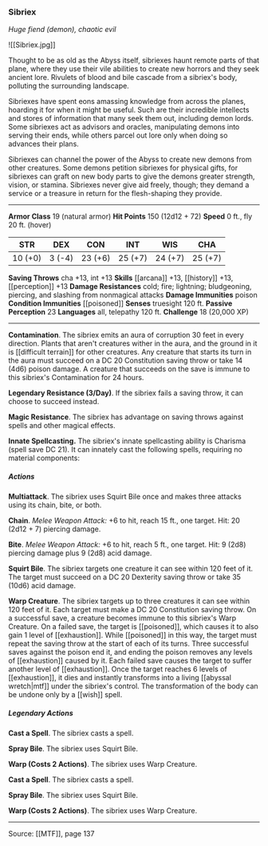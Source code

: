 ### Sibriex
_Huge fiend (demon), chaotic evil_

![[Sibriex.jpg]]

Thought to be as old as the Abyss itself, sibriexes haunt remote parts of that plane, where they use their vile abilities to create new horrors and they seek ancient lore. Rivulets of blood and bile cascade from a sibriex's body, polluting the surrounding landscape.

Sibriexes have spent eons amassing knowledge from across the planes, hoarding it for when it might be useful. Such are their incredible intellects and stores of information that many seek them out, including demon lords. Some sibriexes act as advisors and oracles, manipulating demons into serving their ends, while others parcel out lore only when doing so advances their plans.

Sibriexes can channel the power of the Abyss to create new demons from other creatures. Some demons petition sibriexes for physical gifts, for sibriexes can graft on new body parts to give the demons greater strength, vision, or stamina. Sibriexes never give aid freely, though; they demand a service or a treasure in return for the flesh-shaping they provide.



---

**Armor Class** 19 (natural armor)
**Hit Points** 150 (12d12 + 72)
**Speed** 0 ft., fly 20 ft. (hover)

| STR     | DEX     | CON     | INT     | WIS     | CHA     |
|---------|---------|---------|---------|---------|---------|
| 10 (+0) | 3 (-4) | 23 (+6) | 25 (+7) | 24 (+7) | 25 (+7) |

**Saving Throws** cha +13, int +13
**Skills** [[arcana]] +13, [[history]] +13, [[perception]] +13
**Damage Resistances** cold; fire; lightning; bludgeoning, piercing, and slashing from nonmagical attacks
**Damage Immunities** poison
**Condition Immunities** [[poisoned]]
**Senses** truesight 120 ft.
**Passive Perception** 23
**Languages** all, telepathy 120 ft.
**Challenge** 18 (20,000 XP)

---

**Contamination**. The sibriex emits an aura of corruption 30 feet in every direction. Plants that aren't creatures wither in the aura, and the ground in it is [[difficult terrain]] for other creatures. Any creature that starts its turn in the aura must succeed on a DC 20 Constitution saving throw or take 14 (4d6) poison damage. A creature that succeeds on the save is immune to this sibriex's Contamination for 24 hours.

**Legendary Resistance (3/Day)**. If the sibriex fails a saving throw, it can choose to succeed instead.

**Magic Resistance**. The sibriex has advantage on saving throws against spells and other magical effects.

**Innate Spellcasting.** The sibriex's innate spellcasting ability is Charisma (spell save DC 21). It can innately cast the following spells, requiring no material components:

##### Actions
**Multiattack**. The sibriex uses Squirt Bile once and makes three attacks using its chain, bite, or both.

**Chain**. _Melee Weapon Attack:_ +6 to hit, reach 15 ft., one target. Hit: 20 (2d12 + 7) piercing damage.

**Bite**. _Melee Weapon Attack:_ +6 to hit, reach 5 ft., one target. Hit: 9 (2d8) piercing damage plus 9 (2d8) acid damage.

**Squirt Bile**. The sibriex targets one creature it can see within 120 feet of it. The target must succeed on a DC 20 Dexterity saving throw or take 35 (10d6) acid damage.

**Warp Creature**. The sibriex targets up to three creatures it can see within 120 feet of it. Each target must make a DC 20 Constitution saving throw. On a successful save, a creature becomes immune to this sibriex's Warp Creature. On a failed save, the target is [[poisoned]], which causes it to also gain 1 level of [[exhaustion]]. While [[poisoned]] in this way, the target must repeat the saving throw at the start of each of its turns. Three successful saves against the poison end it, and ending the poison removes any levels of [[exhaustion]] caused by it. Each failed save causes the target to suffer another level of [[exhaustion]]. Once the target reaches 6 levels of [[exhaustion]], it dies and instantly transforms into a living [[abyssal wretch|mtf]] under the sibriex's control. The transformation of the body can be undone only by a [[wish]] spell.

##### Legendary Actions
**Cast a Spell**. The sibriex casts a spell.

**Spray Bile**. The sibriex uses Squirt Bile.

**Warp (Costs 2 Actions)**. The sibriex uses Warp Creature.

**Cast a Spell**. The sibriex casts a spell.

**Spray Bile**. The sibriex uses Squirt Bile.

**Warp (Costs 2 Actions)**. The sibriex uses Warp Creature.


---

Source: [[MTF]], page 137